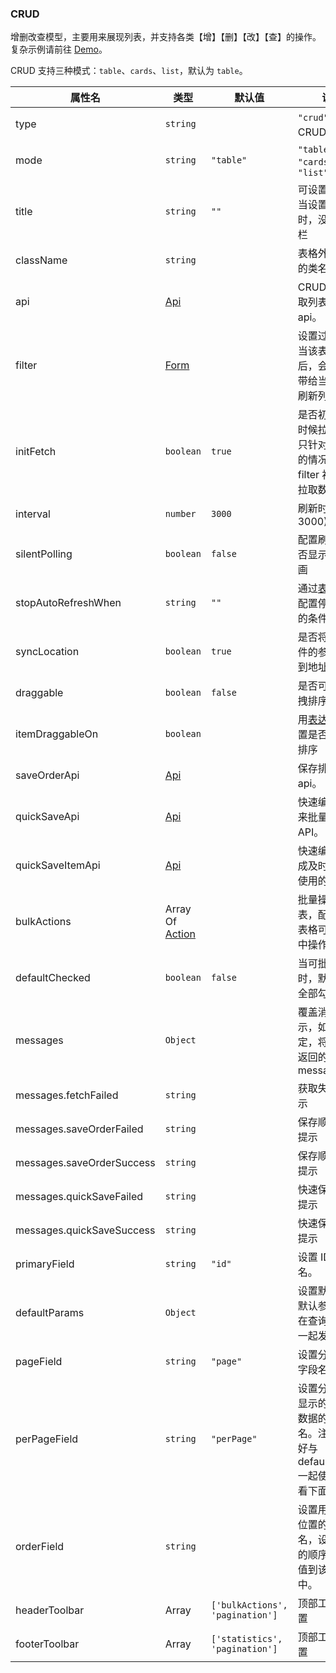 ### CRUD

增删改查模型，主要用来展现列表，并支持各类【增】【删】【改】【查】的操作。复杂示例请前往 [Demo](/docs/demo/crud/table)。

CRUD 支持三种模式：`table`、`cards`、`list`，默认为 `table`。

| 属性名                    | 类型                       | 默认值                          | 说明                                                                                      |
| ------------------------- | -------------------------- | ------------------------------- | ----------------------------------------------------------------------------------------- |
| type                      | `string`                   |                                 | `"crud"` 指定为 CRUD 渲染器                                                               |
| mode                      | `string`                   | `"table"`                       | `"table" 、 "cards" 或者 "list"`                                                          |
| title                     | `string`                   | `""`                            | 可设置成空，当设置成空时，没有标题栏                                                      |
| className                 | `string`                   |                                 | 表格外层 Dom 的类名                                                                       |
| api                       | [Api](#api)                |                                 | CRUD 用来获取列表数据的 api。                                                             |
| filter                    | [Form](./Form.md)          |                                 | 设置过滤器，当该表单提交后，会把数据带给当前 crud 刷新列表。                              |
| initFetch                 | `boolean`                  | `true`                          | 是否初始化的时候拉取数据, 只针对有 filter 的情况, 没有 filter 初始都会拉取数据            |
| interval                  | `number`                   | `3000`                          | 刷新时间(最低 3000)                                                                       |
| silentPolling             | `boolean`                  | `false`                         | 配置刷新时是否显示加载动画                                                                |
| stopAutoRefreshWhen       | `string`                   | `""`                            | 通过[表达式](./Types.md#表达式)来配置停止刷新的条件                                       |
| syncLocation              | `boolean`                  | `true`                          | 是否将过滤条件的参数同步到地址栏                                                          |
| draggable                 | `boolean`                  | `false`                         | 是否可通过拖拽排序                                                                        |
| itemDraggableOn           | `boolean`                  |                                 | 用[表达式](./Types.md#表达式)来配置是否可拖拽排序                                         |
| saveOrderApi              | [Api](#api)                |                                 | 保存排序的 api。                                                                          |
| quickSaveApi              | [Api](#api)                |                                 | 快速编辑后用来批量保存的 API。                                                            |
| quickSaveItemApi          | [Api](#api)                |                                 | 快速编辑配置成及时保存时使用的 API。                                                      |
| bulkActions               | Array Of [Action](#action) |                                 | 批量操作列表，配置后，表格可进行选中操作。                                                |
| defaultChecked            | `boolean`                  | `false`                         | 当可批量操作时，默认是否全部勾选。                                                        |
| messages                  | `Object`                   |                                 | 覆盖消息提示，如果不指定，将采用 api 返回的 message                                       |
| messages.fetchFailed      | `string`                   |                                 | 获取失败时提示                                                                            |
| messages.saveOrderFailed  | `string`                   |                                 | 保存顺序失败提示                                                                          |
| messages.saveOrderSuccess | `string`                   |                                 | 保存顺序成功提示                                                                          |
| messages.quickSaveFailed  | `string`                   |                                 | 快速保存失败提示                                                                          |
| messages.quickSaveSuccess | `string`                   |                                 | 快速保存成功提示                                                                          |
| primaryField              | `string`                   | `"id"`                          | 设置 ID 字段名。                                                                          |
| defaultParams             | `Object`                   |                                 | 设置默认 filter 默认参数，会在查询的时候一起发给后端                                      |
| pageField                 | `string`                   | `"page"`                        | 设置分页页码字段名。                                                                      |
| perPageField              | `string`                   | `"perPage"`                     | 设置分页一页显示的多少条数据的字段名。注意：最好与 defaultParams 一起使用，请看下面例子。 |
| orderField                | `string`                   |                                 | 设置用来确定位置的字段名，设置后新的顺序将被赋值到该字段中。                              |
| headerToolbar             | Array                      | `['bulkActions', 'pagination']` | 顶部工具栏配置                                                                            |
| footerToolbar             | Array                      | `['statistics', 'pagination']`  | 顶部工具栏配置                                                                            |
